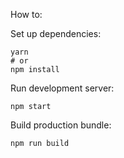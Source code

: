 How to:

Set up dependencies:

```
yarn
# or
npm install
```

Run development server:
```
npm start
```

Build production bundle:
```
npm run build
```

